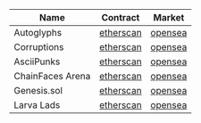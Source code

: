 |  Name   | Contract  | Market  |
|  ----  | ----  | ----  |
| Autoglyphs | [etherscan](https://etherscan.io/address/0xd4e4078ca3495de5b1d4db434bebc5a986197782#code) | [opensea](https://opensea.io/collection/autoglyphs) |
| Corruptions | [etherscan](https://etherscan.io/address/0x5bdf397bb2912859dbd8011f320a222f79a28d2e#code) | [opensea](https://opensea.io/collection/corruption-s) |
| AsciiPunks  | [etherscan](https://etherscan.io/address/0x5283fc3a1aac4dac6b9581d3ab65f4ee2f3de7dc#code) | [opensea](https://opensea.io/collection/asciipunks-v2) |
| ChainFaces Arena| [etherscan](https://etherscan.io/address/0x93a796b1e846567fe3577af7b7bb89f71680173a#code) | [opensea](https://opensea.io/collection/chainfaces-arena) |
| Genesis.sol| [etherscan](https://etherscan.io/address/0x5d4683ba64ee6283bb7fdb8a91252f6aab32a110#code) | [opensea](https://opensea.io/collection/genesis-sol-solseedlings) |
| Larva Lads| [etherscan](https://etherscan.io/address/0x5755Ab845dDEaB27E1cfCe00cd629B2e135Acc3d#code) | [opensea](https://opensea.io/collection/larva-lads) |

